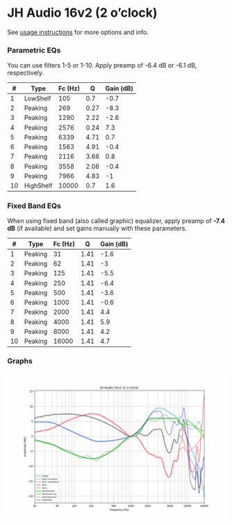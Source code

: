 # JH Audio 16v2 (2 o’clock)
See [usage instructions](https://github.com/jaakkopasanen/AutoEq#usage) for more options and info.

### Parametric EQs
You can use filters 1-5 or 1-10. Apply preamp of -6.4 dB or -6.1 dB, respectively.

|   # | Type      |   Fc (Hz) |    Q |   Gain (dB) |
|-----|-----------|-----------|------|-------------|
|   1 | LowShelf  |       105 | 0.7  |        -0.7 |
|   2 | Peaking   |       269 | 0.27 |        -8.3 |
|   3 | Peaking   |      1290 | 2.22 |        -2.6 |
|   4 | Peaking   |      2576 | 0.24 |         7.3 |
|   5 | Peaking   |      6339 | 4.71 |         0.7 |
|   6 | Peaking   |      1563 | 4.91 |        -0.4 |
|   7 | Peaking   |      2116 | 3.66 |         0.8 |
|   8 | Peaking   |      3558 | 2.06 |        -0.4 |
|   9 | Peaking   |      7966 | 4.83 |        -1   |
|  10 | HighShelf |     10000 | 0.7  |         1.6 |

### Fixed Band EQs
When using fixed band (also called graphic) equalizer, apply preamp of **-7.4 dB** (if available) and set gains manually with these parameters.

|   # | Type    |   Fc (Hz) |    Q |   Gain (dB) |
|-----|---------|-----------|------|-------------|
|   1 | Peaking |        31 | 1.41 |        -1.6 |
|   2 | Peaking |        62 | 1.41 |        -3   |
|   3 | Peaking |       125 | 1.41 |        -5.5 |
|   4 | Peaking |       250 | 1.41 |        -6.4 |
|   5 | Peaking |       500 | 1.41 |        -3.6 |
|   6 | Peaking |      1000 | 1.41 |        -0.6 |
|   7 | Peaking |      2000 | 1.41 |         4.4 |
|   8 | Peaking |      4000 | 1.41 |         5.9 |
|   9 | Peaking |      8000 | 1.41 |         4.2 |
|  10 | Peaking |     16000 | 1.41 |         4.7 |

### Graphs
![](./JH%20Audio%2016v2%20(2%20o%E2%80%99clock).png)
